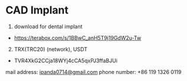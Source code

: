 # CAD Implant 
1. download for dental implant

- https://terabox.com/s/1BBwC_anH5T9j19GdW2u-Tw


2. TRX(TRC20) (network), USDT
- TVR4XkG2CCja18WYj4cCA5qxPJ3ffaBJUi



mail address: ipanda0714@gmail.com
phone number: +86 119 1326 0119